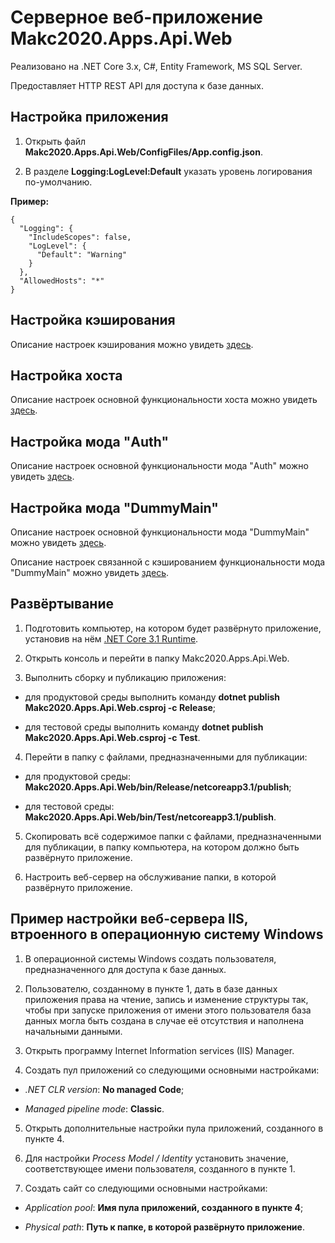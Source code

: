 # Серверное веб-приложение Makc2020.Apps.Api.Web

Реализовано на .NET Core 3.x, C#, Entity Framework, MS SQL Server.

Предоставляет HTTP REST API для доступа к базе данных.

## Настройка приложения

1. Открыть файл **Makc2020.Apps.Api.Web/ConfigFiles/App.config.json**.

2. В разделе **Logging:LogLevel:Default** указать уровень логирования по-умолчанию.

**Пример:**

    {  
      "Logging": {
        "IncludeScopes": false,
        "LogLevel": {
          "Default": "Warning"
        }
      },
      "AllowedHosts": "*"
    }

## Настройка кэширования

Описание настроек кэширования можно увидеть
[здесь](../Makc2020.Core.Caching/README.md).

## Настройка хоста

Описание настроек основной функциональности хоста можно увидеть
[здесь](../Makc2020.Host.Base/README.md).

## Настройка мода "Auth"

Описание настроек основной функциональности мода "Auth" можно увидеть
[здесь](../Makc2020.Mods.Auth.Base/README.md).

## Настройка мода "DummyMain"

Описание настроек основной функциональности мода "DummyMain" можно увидеть
[здесь](../Makc2020.Mods.DummyMain.Base/README.md).

Описание настроек связанной с кэшированием функциональности мода "DummyMain" можно увидеть
[здесь](../Makc2020.Mods.DummyMain.Caching/README.md).

## Развёртывание

1. Подготовить компьютер, на котором будет развёрнуто приложение, установив на нём
[.NET Core 3.1 Runtime](https://dotnet.microsoft.com/download/dotnet-core/3.1).

2. Открыть консоль и перейти в папку Makc2020.Apps.Api.Web.

3. Выполнить сборку и публикацию приложения:
 
- для продуктовой среды выполнить команду **dotnet publish Makc2020.Apps.Api.Web.csproj -c Release**;

- для тестовой среды выполнить команду **dotnet publish Makc2020.Apps.Api.Web.csproj -c Test**. 

4. Перейти в папку с файлами, предназначенными для публикации:
 
- для продуктовой среды: **Makc2020.Apps.Api.Web/bin/Release/netcoreapp3.1/publish**;

- для тестовой среды: **Makc2020.Apps.Api.Web/bin/Test/netcoreapp3.1/publish**.

5. Скопировать всё содержимое папки с файлами, предназначенными для публикации,
в папку компьютера, на котором должно быть развёрнуто приложение.

6. Настроить веб-сервер на обслуживание папки, в которой развёрнуто приложение.

## Пример настройки веб-сервера IIS, втроенного в операционную систему Windows

1. В операционной системы Windows создать пользователя, предназначенного для 
доступа к базе данных.

2. Пользователю, созданному в пункте 1, дать в базе данных приложения права на чтение, 
запись и изменение структуры так, чтобы при запуске приложения от имени этого пользователя
база данных могла быть создана в случае её отсутствия и наполнена начальными данными.  

3. Открыть программу Internet Information services (IIS) Manager.

4. Создать пул приложений со следующими основными настройками:

- *.NET CLR version*: **No managed Code**;

- *Managed pipeline mode*: **Classic**.

5. Открыть дополнительные настройки пула приложений, созданного в пункте 4.

6. Для настройки *Process Model / Identity* установить значение, соответствующее
имени пользователя, созданного в пункте 1.

7. Создать сайт со следующими основными настройками:

- *Application pool*: **Имя пула приложений, созданного в пункте 4**;

- *Physical path*: **Путь к папке, в которой развёрнуто приложение**.
